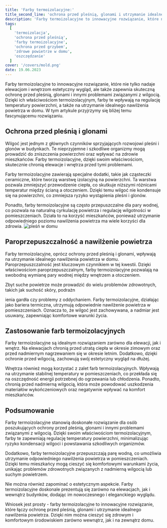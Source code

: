 ```yaml
---
title: 'Farby termoizolacyjne:'
title_second_line: 'ochrona przed pleśnią, glonami i utrzymanie idealnego nawilżenia powietrza w domu'
description: 'Farby termoizolacyjne to innowacyjne rozwiązanie, które nie tylko nadaje elewacjom i wnętrzom estetyczny wygląd, ale także zapewnia skuteczną ochronę przed pleśnią, glonami i innymi problemami związanymi z wilgocią. Dzięki ich właściwościom termoizolacyjnym, farby te wpływają na regulację temperatury powierzchni, a także na utrzymanie idealnego nawilżenia powietrza w domu. W tym artykule przyjrzymy się bliżej temu fascynującemu rozwiązaniu.'
tags:
  [
    'termoizolacja',
    'ochrona przed pleśnią',
    'farby termoizolacyjne',
    'ochrona przed grzybem',
    'zdrowe powietrze w domu',
    'oszczędzanie'
  ]
cover: '/covers/mold.png'
date: 19.06.2023
---
```


Farby termoizolacyjne to innowacyjne rozwiązanie, które nie tylko nadaje elewacjom i wnętrzom estetyczny wygląd, ale także zapewnia skuteczną ochronę przed pleśnią, glonami i innymi problemami związanymi z wilgocią. Dzięki ich właściwościom termoizolacyjnym, farby te wpływają na regulację temperatury powierzchni, a także na utrzymanie idealnego nawilżenia powietrza w domu. W tym artykule przyjrzymy się bliżej temu fascynującemu rozwiązaniu.

## Ochrona przed pleśnią i glonami

Wilgoć jest jednym z głównych czynników sprzyjających rozwojowi pleśni i glonów w budynkach. Te nieprzyjemne i szkodliwe organizmy mogą prowadzić do zniszczenia powierzchni oraz wpływać na zdrowie mieszkańców. Farby termoizolacyjne, dzięki swoim właściwościom, skutecznie chronią elewacje i wnętrza przed tymi problemami.

Farby termoizolacyjne zawierają specjalne dodatki, takie jak cząsteczki ceramiczne, które tworzą warstwę izolacyjną na powierzchni. Ta warstwa pozwala zmniejszyć przewodzenie ciepła, co skutkuje niższymi różnicami temperatur między ścianą a otoczeniem. Dzięki temu wilgoć nie kondensuje się na powierzchni, co zmniejsza ryzyko wystąpienia pleśni i glonów.

Ponadto, farby termoizolacyjne są często przepuszczalne dla pary wodnej, co pozwala na naturalną cyrkulację powietrza i regulację wilgotności w pomieszczeniach. Działa to na korzyść mieszkańców, ponieważ utrzymanie odpowiedniego poziomu nawilżenia powietrza ma wiele korzyści dla zdrowia.
![pleśń w domu](/covers/mold.png)

## Paroprzepuszczalność a nawilżenie powietrza

Farby termoizolacyjne, oprócz ochrony przed pleśnią i glonami, wpływają na utrzymanie idealnego nawilżenia powietrza w domu. Paroprzepuszczalność jest kluczowym czynnikiem w tej kwestii. Dzięki właściwościom paroprzepuszczalnym, farby termoizolacyjne pozwalają na swobodną wymianę pary wodnej między wnętrzem a otoczeniem.

Zbyt suche powietrze może prowadzić do wielu problemów zdrowotnych, takich jak suchość skóry, podrażn

ienia gardła czy problemy z oddychaniem. Farby termoizolacyjne, działając jako bariera termiczna, utrzymują odpowiednie nawilżenie powietrza w pomieszczeniach. Oznacza to, że wilgoć jest zachowywana, a nadmiar jest usuwany, zapewniając komfortowe warunki życia.

## Zastosowanie farb termoizolacyjnych

Farby termoizolacyjne są idealnym rozwiązaniem zarówno dla elewacji, jak i wnętrz. Na elewacjach chronią przed utratą ciepła w okresie zimowym oraz przed nadmiernym nagrzewaniem się w okresie letnim. Dodatkowo, dzięki ochronie przed wilgocią, zachowują swój estetyczny wygląd na dłużej.

Wnętrza również mogą korzystać z zalet farb termoizolacyjnych. Wpływają na utrzymanie stabilnej temperatury w pomieszczeniach, co przekłada się na oszczędność energii potrzebnej do ogrzewania lub chłodzenia. Ponadto, chronią przed nadmierną wilgocią, która może powodować uszkodzenia materiałów wykończeniowych oraz negatywnie wpływać na komfort mieszkańców.

## Podsumowanie

Farby termoizolacyjne stanowią doskonałe rozwiązanie dla osób poszukujących ochrony przed pleśnią, glonami i innymi problemami związanymi z wilgocią. Dzięki swoim właściwościom termoizolacyjnym, farby te zapewniają regulację temperatury powierzchni, minimalizując ryzyko kondensacji wilgoci i powstawania szkodliwych organizmów.

Dodatkowo, farby termoizolacyjne przepuszczają parę wodną, co umożliwia utrzymanie odpowiedniego nawilżenia powietrza w pomieszczeniach. Dzięki temu mieszkańcy mogą cieszyć się komfortowymi warunkami życia, unikając problemów zdrowotnych związanych z nadmierną wilgocią lub suchym powietrzem.

Nie można również zapominać o estetycznym aspekcie. Farby termoizolacyjne doskonale prezentują się zarówno na elewacjach, jak i wewnątrz budynków, dodając im nowoczesnego i eleganckiego wyglądu.

Wniosek jest prosty - farby termoizolacyjne to innowacyjne rozwiązanie, które łączy ochronę przed pleśnią, glonami i utrzymanie idealnego nawilżenia powietrza. Dzięki nim można cieszyć się zdrowym i komfortowym środowiskiem zarówno wewnątrz, jak i na zewnątrz domu.
